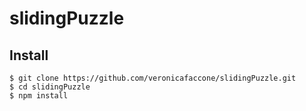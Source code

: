 # slidingPuzzle

## Install

    $ git clone https://github.com/veronicafaccone/slidingPuzzle.git
    $ cd slidingPuzzle
    $ npm install
